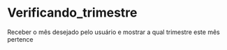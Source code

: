 # Verificando_trimestre
 Receber o mês desejado pelo usuário e mostrar a qual trimestre este mês pertence 
